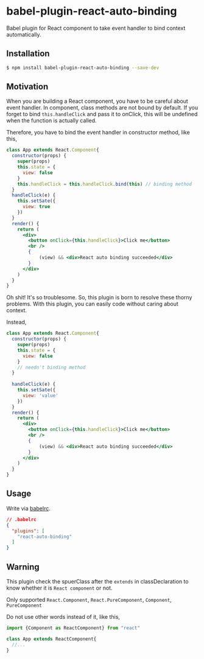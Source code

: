 # babel-plugin-react-auto-binding
Babel plugin for React component to take event handler to bind context automatically.

## Installation

```bash
$ npm install babel-plugin-react-auto-binding --save-dev
```

## Motivation

When you are building a React component, you have to be careful about event handler. In component, class methods are not bound by default. If you forget to bind `this.handleClick` and pass it to onClick, this will be undefined when the function is actually called.

Therefore, you have to bind the event handler in constructor method, like this,

``` jsx
class App extends React.Component{
  constructor(props) {
    super(props)
    this.state = {
      view: false
    }
    this.handleClick = this.handleClick.bind(this) // binding method
  }
  handleClick(e) {
    this.setSate({
      view: true
    })
  }
  render() {
    return (
      <div>
        <button onClick={this.handleClick}>Click me</button>
        <br />
        {
            (view) && <div>React auto binding succeeded</div>
        }
      </div>
    )
  }
}

```

Oh shit! It's so troublesome.
So, this plugin is born to resolve these thorny problems.
With this plugin, you can easily code without caring about context.

Instead,

``` jsx
class App extends React.Component{
  constructor(props) {
    super(props)
    this.state = {
      view: false
    }
    // needn't binding method
  }
  
  handleClick(e) {
    this.setSate({
      view: 'value'
    })
  }
  render() {
    return (
      <div>
        <button onClick={this.handleClick}>Click me</button>
        <br />
        {
            (view) && <div>React auto binding succeeded</div>
        }
      </div>
    )
  }
}
```

## Usage

Write via [babelrc](https://babeljs.io/docs/usage/babelrc/).

``` json
// .babelrc
{
  "plugins": [
    "react-auto-binding"
  ]
}

```

## Warning

This plugin check the spuerClass after the `extends` in classDeclaration to know whether it is `React component` or not.

Only supported `React.Component`, `React.PureComponent`, `Component`, `PureComponent`

Do not use other words instead of it, like this,

``` jsx
import {Component as ReactComponent} from "react"

class App extends ReactComponent{
  //...
}
```
